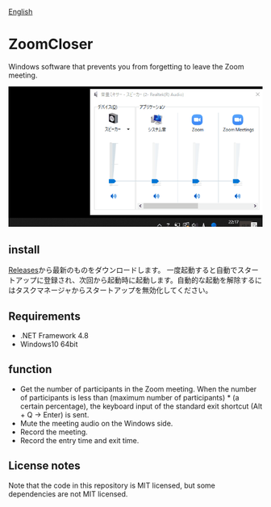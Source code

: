 [English](https://github.com/34j/ZoomCloser/blob/master/README.en.md)

# ZoomCloser

Windows software that prevents you from forgetting to leave the Zoom meeting.

![Sample Gif](https://github.com/34j/ZoomCloser/blob/master/ExampleFast.gif)

## install

[Releases](https://github.com/34j/ZoomCloser/releases)から最新のものをダウンロードします。
一度起動すると自動でスタートアップに登録され、次回から起動時に起動します。自動的な起動を解除するにはタスクマネージャからスタートアップを無効化してください。

## Requirements

-   .NET Framework 4.8
-   Windows10 64bit

## function

-   Get the number of participants in the Zoom meeting. When the number of participants is less than (maximum number of participants) \* (a certain percentage), the keyboard input of the standard exit shortcut (Alt + Q → Enter) is sent.
-   Mute the meeting audio on the Windows side.
-   Record the meeting.
-   Record the entry time and exit time.

## License notes

Note that the code in this repository is MIT licensed, but some dependencies are not MIT licensed.

